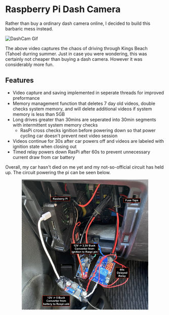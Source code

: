 # Raspberry Pi Dash Camera
Rather than buy a ordinary dash camera online, I decided to build this barbaric mess instead.

![DashCam Gif](https://media.giphy.com/media/Jx5bLprFNUCUhqeEbr/giphy-downsized.gif)

The above video captures the chaos of driving through Kings Beach (Tahoe) durring summer. Just in case you were wondering, this was certainly not cheaper than buying a dash camera. However it was considerably more fun.

## Features
- Video capture and saving implemented in seperate threads for improved preformance
- Memory management function that deletes 7 day old videos, double checks system memory, and will delete additional videos if system memory is less than 5GB
- Long drives greater than 30mins are seperated into 30min segments with intermittent system memory checks
  - RasPi cross checks ignition before powering down so that power cycling car doesn't prevent next video session
- Videos continue for 30s after car powers off and videos are labeled with ignition state when closing out
- Timed relay powers down RasPi after 60s to prevent unnecessary current draw from car battery

Overall, my car hasn't died on me yet and my not-so-official circuit has held up. The circuit powering the pi can be seen below.
<p align="center">
<img src="https://github.com/HugeCoderGuy/dashCam/blob/main/raw_honda_fit.jpg" width="400" align="center">
</p>

     

